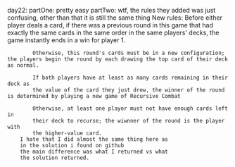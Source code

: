 day22:
    partOne:
        pretty easy
    partTwo:
        wtf, the rules they added was just confusing,
        other than that it is still the same thing
        New rules:
            Before either player deals a card, if there was a previous round in
            this game that had exactly the same cards in the same order in the 
            same players' decks, the game instantly ends in a win for player 1.

            Otherwise, this round's cards must be in a new configuration; the players begin the round by each drawing the top card of their deck as normal.

            If both players have at least as many cards remaining in their deck as
            the value of the card they just drew, the winner of the round is determined by playing a new game of Recursive Combat

            Otherwise, at least one player must not have enough cards left in 
            their deck to recurse; the wiwnner of the round is the player with
            the higher-value card.
        I hate that I did almost the same thing here as
        in the solution i found on github
        the main difference was what I returned vs what
        the solution returned.